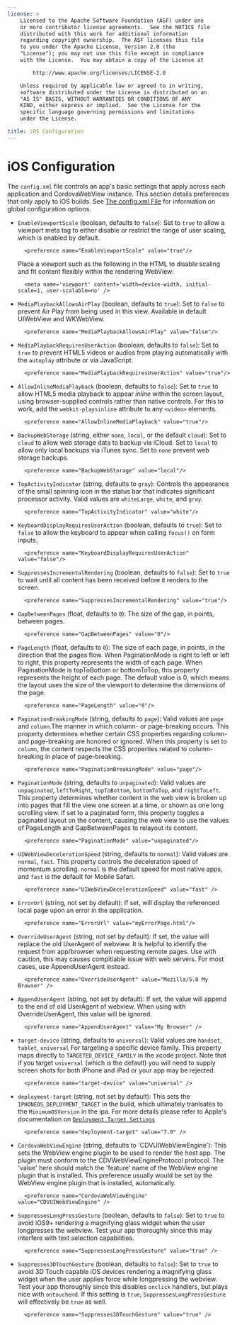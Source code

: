 ```yaml
---
license: >
    Licensed to the Apache Software Foundation (ASF) under one
    or more contributor license agreements.  See the NOTICE file
    distributed with this work for additional information
    regarding copyright ownership.  The ASF licenses this file
    to you under the Apache License, Version 2.0 (the
    "License"); you may not use this file except in compliance
    with the License.  You may obtain a copy of the License at

        http://www.apache.org/licenses/LICENSE-2.0

    Unless required by applicable law or agreed to in writing,
    software distributed under the License is distributed on an
    "AS IS" BASIS, WITHOUT WARRANTIES OR CONDITIONS OF ANY
    KIND, either express or implied.  See the License for the
    specific language governing permissions and limitations
    under the License.

title: iOS Configuration
---
```


# iOS Configuration

The `config.xml` file controls an app's basic settings that apply
across each application and CordovaWebView instance. This section
details preferences that only apply to iOS builds. See [The config.xml
File](config_ref_index.md.html#The%20config.xml%20File) for information on global configuration options.

- `EnableViewportScale` (boolean, defaults to `false`): Set to `true`
  to allow a viewport meta tag to either disable or restrict the range
  of user scaling, which is enabled by default.

        <preference name="EnableViewportScale" value="true"/>

  Place a viewport such as the following in the HTML to disable
  scaling and fit content flexibly within the rendering WebView:

        <meta name='viewport' content='width=device-width, initial-scale=1, user-scalable=no' />

- `MediaPlaybackAllowsAirPlay` (boolean, defaults to `true`):
  Set to `false` to prevent Air Play from being used in this view. Available in default UIWebView and WKWebView.

        <preference name="MediaPlaybackAllowsAirPlay" value="false"/>

- `MediaPlaybackRequiresUserAction` (boolean, defaults to `false`):
  Set to `true` to prevent HTML5 videos or audios from playing
  automatically with the `autoplay` attribute or via JavaScript.

        <preference name="MediaPlaybackRequiresUserAction" value="true"/>

- `AllowInlineMediaPlayback` (boolean, defaults to `false`): Set to
  `true` to allow HTML5 media playback to appear _inline_ within the
  screen layout, using browser-supplied controls rather than native
  controls. For this to work, add the `webkit-playsinline` attribute
  to any `<video>` elements.

        <preference name="AllowInlineMediaPlayback" value="true"/>

- `BackupWebStorage` (string, either `none`, `local`, or the default
  `cloud`): Set to `cloud` to allow web storage data to backup via
  iCloud. Set to `local` to allow only local backups via iTunes
  sync. Set to `none` prevent web storage backups.

        <preference name="BackupWebStorage" value="local"/>

- `TopActivityIndicator` (string, defaults to `gray`): Controls the
  appearance of the small spinning icon in the status bar that
  indicates significant processor activity.  Valid values are
  `whiteLarge`, `white`, and `gray`.

        <preference name="TopActivityIndicator" value="white"/>

- `KeyboardDisplayRequiresUserAction` (boolean, defaults to `true`):
  Set to `false` to allow the keyboard to appear when calling
  `focus()` on form inputs.

        <preference name="KeyboardDisplayRequiresUserAction" value="false"/>

- `SuppressesIncrementalRendering` (boolean, defaults to `false`): Set
  to `true` to wait until all content has been received before it
  renders to the screen.

        <preference name="SuppressesIncrementalRendering" value="true"/>

- `GapBetweenPages` (float, defaults to `0`): The size of the gap, in points, between pages.

        <preference name="GapBetweenPages" value="0"/>

- `PageLength` (float, defaults to `0`): The size of each page, in points, in the
  direction that the pages flow. When PaginationMode is right to left or left to right,
  this property represents the width of each page. When PaginationMode is topToBottom
  or bottomToTop, this property represents the height of each page. The default value
  is 0, which means the layout uses the size of the viewport to determine the dimensions
  of the page.

        <preference name="PageLength" value="0"/>

- `PaginationBreakingMode` (string, defaults to `page`): Valid values are `page` and
  `column`.The manner in which column- or page-breaking occurs. This property
  determines whether certain CSS properties regarding column- and page-breaking are
  honored or ignored. When this property is set to `column`,  the content respects
  the CSS properties related to column-breaking in place of page-breaking.

        <preference name="PaginationBreakingMode" value="page"/>

- `PaginationMode` (string, defaults to `unpaginated`): Valid values are `unpaginated`,
  `leftToRight`, `topToBottom`, `bottomToTop`, and `rightToLeft`. This property determines
  whether content in the web view is broken up into pages that fill the view one screen
  at a time, or shown as one long scrolling view. If set to a paginated form, this
  property toggles a paginated layout on the content, causing the web view to use the
  values of PageLength and GapBetweenPages to relayout its content.

        <preference name="PaginationMode" value="unpaginated"/>

- `UIWebViewDecelerationSpeed` (string, defaults to `normal`): Valid values are `normal`,
  `fast`. This property controls the deceleration speed of momentum scrolling. `normal` is
  the default speed for most native apps, and `fast` is the default for Mobile Safari.

        <preference name="UIWebViewDecelerationSpeed" value="fast" />

- `ErrorUrl` (string, not set by default):
  If set, will display the referenced local page upon an error in the application.

        <preference name="ErrorUrl" value="myErrorPage.html"/>

- `OverrideUserAgent` (string, not set by default):
  If set, the value will replace the old UserAgent of webview.
  It is helpful to identify the request from app/browser when requesting remote pages.
  Use with caution, this may causes compitiable issue with web servers.
  For most cases, use AppendUserAgent instead.

        <preference name="OverrideUserAgent" value="Mozilla/5.0 My Browser" />

- `AppendUserAgent` (string, not set by default):
  If set, the value will append to the end of old UserAgent of webview.
  When using with OverrideUserAgent, this value will be ignored.

        <preference name="AppendUserAgent" value="My Browser" />

- `target-device` (string, defaults to `universal`): Valid values are `handset`, `tablet`, `universal`
  For targeting a specific device family.  This property maps directly to `TARGETED_DEVICE_FAMILY`
  in the xcode project.
  Note that if you target `universal` (which is the default) you will need to supply screen shots for
  both iPhone and iPad or your app may be rejected.

        <preference name="target-device" value="universal" />

- `deployment-target` (string, not set by default):
  This sets the `IPHONEOS_DEPLOYMENT_TARGET` in the build, which ultimately tranlsates to the `MinimumOSVersion` in the ipa.
  For more details please refer to Apple's documentation on
  [`Deployment Target Settings`](https://developer.apple.com/library/mac/documentation/DeveloperTools/Conceptual/cross_development/Configuring/configuring.html)

        <preference name="deployment-target" value="7.0" />

- `CordovaWebViewEngine` (string, defaults to 'CDVUIWebViewEngine'):
  This sets the WebView engine plugin to be used to render the host app. The plugin must conform to the CDVWebViewEngineProtocol protocol. The 'value' here should match the 'feature' name of the WebView engine plugin that is installed. This preference usually would be set by the WebView engine plugin that is installed, automatically.

        <preference name="CordovaWebViewEngine" value="CDVUIWebViewEngine" />

- `SuppressesLongPressGesture` (boolean, defaults to `false`): Set to `true` to
  avoid iOS9+ rendering a magnifying glass widget when the user longpresses the webview.
  Test your app thoroughly since this may interfere with text selection capabilities.

        <preference name="SuppressesLongPressGesture" value="true" />

- `Suppresses3DTouchGesture` (boolean, defaults to `false`): Set to `true` to
  avoid 3D Touch capable iOS devices rendering a magnifying glass widget when the user
  applies force while longpressing the webview. Test your app thoroughly since this
  disables `onclick` handlers, but plays nice with `ontouchend`.
  If this setting is `true`, `SuppressesLongPressGesture` will effectively be `true` as well.

        <preference name="Suppresses3DTouchGesture" value="true" />
